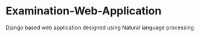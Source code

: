 # Examination-Web-Application
Django based web application designed using Natural language processing
